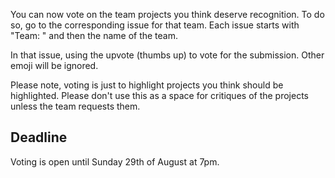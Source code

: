 You can now vote on the team projects you think deserve recognition. To do so, go to the corresponding issue for that team. Each issue starts with "Team: " and then the name of the team.

In that issue, using the upvote (thumbs up) to vote for the submission. Other emoji will be ignored.

Please note, voting is just to highlight projects you think should be highlighted. Please don't use this as a space for critiques of the projects unless the team requests them.

## Deadline

Voting is open until Sunday 29th of August at 7pm.
